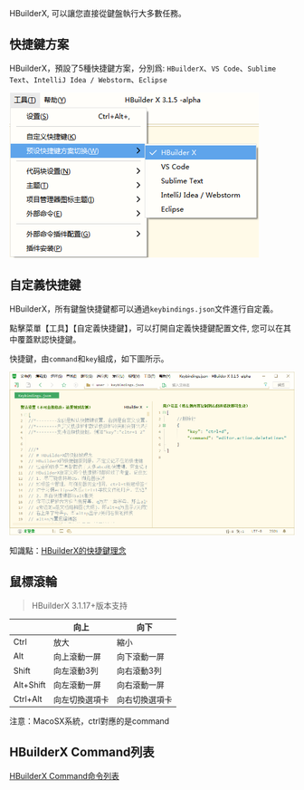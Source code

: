 HBuilderX, 可以讓您直接從鍵盤執行大多數任務。

## 快捷鍵方案

HBuilderX，預設了5種快捷鍵方案，分別爲: `HBuilderX`、`VS Code`、`Sublime Text`、`IntelliJ Idea / Webstorm`、`Eclipse`

<img src="/static/snapshots/tutorial/keyboard/keyboard.png" />

## 自定義快捷鍵

HBuilderX，所有鍵盤快捷鍵都可以通過`keybindings.json`文件進行自定義。

點擊菜單【工具】【自定義快捷鍵】，可以打開自定義快捷鍵配置文件, 您可以在其中覆蓋默認快捷鍵。

快捷鍵，由`command`和`key`組成，如下圖所示。

<img src="/static/snapshots/tutorial/keyboard/keyboard_set.png"  style="zoom: 80%;"/>

知識點：[HBuilderX的快捷鍵理念](/Tutorial/Other/keybindings_idea)

## 鼠標滾輪

> HBuilderX 3.1.17+版本支持

|												|向上					|向下					|
|--											|--						|--						|
|Ctrl 	|放大					|縮小					|
|Alt										|向上滾動一屏	|向下滾動一屏	|
|Shift									|向左滾動3列	|向右滾動3列	|
|Alt+Shift							|向左滾動一屏	|向右滾動一屏	|
|Ctrl+Alt               |向左切換選項卡   |向右切換選項卡    |

注意：MacoSX系統，ctrl對應的是command

## HBuilderX Command列表

[HBuilderX Command命令列表](Tutorial/Other/command)